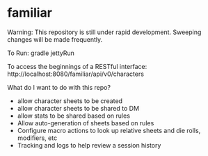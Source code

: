 familiar
========

Warning: This repository is still under rapid development. Sweeping changes will be made frequently.

To Run:
gradle jettyRun

To access the beginnings of a RESTful interface:
http://localhost:8080/familiar/api/v0/characters

What do I want to do with this repo?
* allow character sheets to be created
* allow character sheets to be shared to DM
* allow stats to be shared based on rules
* Allow auto-generation of sheets based on rules
* Configure macro actions to look up relative sheets and die rolls, modifiers, etc
* Tracking and logs to help review a session history


